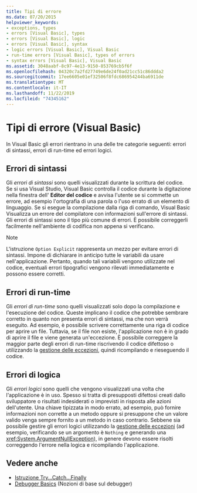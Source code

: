 ```yaml
---
title: Tipi di errore
ms.date: 07/20/2015
helpviewer_keywords:
- exceptions, types
- errors [Visual Basic], types
- errors [Visual Basic], logic
- errors [Visual Basic], syntax
- logic errors [Visual Basic], Visual Basic
- run-time errors [Visual Basic], types of errors
- syntax errors [Visual Basic], Visual Basic
ms.assetid: 3048aabf-8c97-4e13-9150-853769cb5f6f
ms.openlocfilehash: 04320c7a2fd27749e6de24f0ad21cc51c86ddda2
ms.sourcegitcommit: 17ee6605e01ef32506f8fdc686954244ba6911de
ms.translationtype: MT
ms.contentlocale: it-IT
ms.lasthandoff: 11/22/2019
ms.locfileid: "74345162"
---
```

# <a name="error-types-visual-basic"></a>Tipi di errore (Visual Basic)
In Visual Basic gli errori rientrano in una delle tre categorie seguenti: errori di sintassi, errori di run-time ed errori logici.

## <a name="syntax-errors"></a>Errori di sintassi
 Gli *errori di sintassi* sono quelli visualizzati durante la scrittura del codice. Se si usa Visual Studio, Visual Basic controlla il codice durante la digitazione nella finestra dell' **Editor del codice** e avvisa l'utente se si commette un errore, ad esempio l'ortografia di una parola o l'uso errato di un elemento di linguaggio. Se si esegue la compilazione dalla riga di comando, Visual Basic Visualizza un errore del compilatore con informazioni sull'errore di sintassi. Gli errori di sintassi sono il tipo più comune di errori. È possibile correggerli facilmente nell'ambiente di codifica non appena si verificano.

> [!NOTE]
> L'istruzione `Option Explicit` rappresenta un mezzo per evitare errori di sintassi. Impone di dichiarare in anticipo tutte le variabili da usare nell'applicazione. Pertanto, quando tali variabili vengono utilizzate nel codice, eventuali errori tipografici vengono rilevati immediatamente e possono essere corretti.

## <a name="run-time-errors"></a>Errori di run-time
 Gli *errori di run-time* sono quelli visualizzati solo dopo la compilazione e l'esecuzione del codice. Queste implicano il codice che potrebbe sembrare corretto in quanto non presenta errori di sintassi, ma che non verrà eseguito. Ad esempio, è possibile scrivere correttamente una riga di codice per aprire un file. Tuttavia, se il file non esiste, l'applicazione non è in grado di aprire il file e viene generata un'eccezione. È possibile correggere la maggior parte degli errori di run-time riscrivendo il codice difettoso o utilizzando la [gestione delle eccezioni](../../language-reference/statements/try-catch-finally-statement.md), quindi ricompilando e rieseguendo il codice.
  
## <a name="logic-errors"></a>Errori di logica
 Gli *errori logici* sono quelli che vengono visualizzati una volta che l'applicazione è in uso. Spesso si tratta di presupposti difettosi creati dallo sviluppatore o risultati indesiderati o imprevisti in risposta alle azioni dell'utente. Una chiave tipizzata in modo errato, ad esempio, può fornire informazioni non corrette a un metodo oppure si presuppone che un valore valido venga sempre fornito a un metodo in caso contrario. Sebbene sia possibile gestire gli errori logici utilizzando la [gestione delle eccezioni](../../language-reference/statements/try-catch-finally-statement.md) (ad esempio, verificando se un argomento è `Nothing` e generando una <xref:System.ArgumentNullException>), in genere devono essere risolti correggendo l'errore nella logica e ricompilando l'applicazione.

## <a name="see-also"></a>Vedere anche

- [Istruzione Try...Catch...Finally](../../../visual-basic/language-reference/statements/try-catch-finally-statement.md)
- [Debugger Basics](/visualstudio/debugger/debugger-feature-tour) (Nozioni di base sul debugger)
